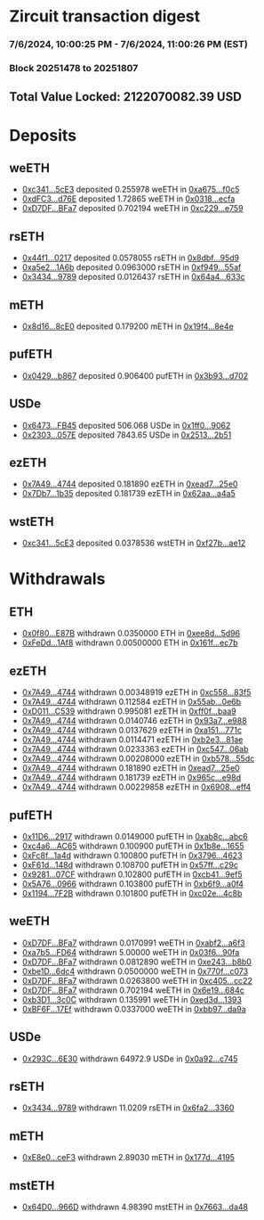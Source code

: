 # Zircuit transaction digest
### 7/6/2024, 10:00:25 PM - 7/6/2024, 11:00:26 PM (EST)
### Block 20251478 to 20251807

## Total Value Locked: 2122070082.39 USD

# Deposits
## weETH
- [0xc341...5cE3](https://etherscan.io/address/0xc341AcD733652f8C879d99b51f7b9Fd808555cE3) deposited 0.255978 weETH in [0xa675...f0c5](https://etherscan.io/tx/0xc341AcD733652f8C879d99b51f7b9Fd808555cE3)
- [0xdFC3...d76E](https://etherscan.io/address/0xdFC30c075019Bb671d60D84242d814f3cdf8d76E) deposited 1.72865 weETH in [0x0318...ecfa](https://etherscan.io/tx/0xdFC30c075019Bb671d60D84242d814f3cdf8d76E)
- [0xD7DF...BFa7](https://etherscan.io/address/0xD7DF7E085214743530afF339aFC420c7c720BFa7) deposited 0.702194 weETH in [0xc229...e759](https://etherscan.io/tx/0xD7DF7E085214743530afF339aFC420c7c720BFa7)
## rsETH
- [0x44f1...0217](https://etherscan.io/address/0x44f1EF0c65A024F6AFaB5CFEe1Aa0FD4F8540217) deposited 0.0578055 rsETH in [0x8dbf...95d9](https://etherscan.io/tx/0x44f1EF0c65A024F6AFaB5CFEe1Aa0FD4F8540217)
- [0xa5e2...1A6b](https://etherscan.io/address/0xa5e204aDBC60c70f6a2A9363D5A66a8d17811A6b) deposited 0.0963000 rsETH in [0xf949...55af](https://etherscan.io/tx/0xa5e204aDBC60c70f6a2A9363D5A66a8d17811A6b)
- [0x3434...9789](https://etherscan.io/address/0x34349c5569e7B846c3558961552D2202760A9789) deposited 0.0126437 rsETH in [0x64a4...633c](https://etherscan.io/tx/0x34349c5569e7B846c3558961552D2202760A9789)
## mETH
- [0x8d16...8cE0](https://etherscan.io/address/0x8d16ba0AF5EFdDba108c2530AAb1CC2123238cE0) deposited 0.179200 mETH in [0x19f4...8e4e](https://etherscan.io/tx/0x8d16ba0AF5EFdDba108c2530AAb1CC2123238cE0)
## pufETH
- [0x0429...b867](https://etherscan.io/address/0x042903e0171651e0Ec9f5337f14f110ED740b867) deposited 0.906400 pufETH in [0x3b93...d702](https://etherscan.io/tx/0x042903e0171651e0Ec9f5337f14f110ED740b867)
## USDe
- [0x6473...FB45](https://etherscan.io/address/0x64739640e38F55e6Bf1e72a3B10405395F71FB45) deposited 506.068 USDe in [0x1ff0...9062](https://etherscan.io/tx/0x64739640e38F55e6Bf1e72a3B10405395F71FB45)
- [0x2303...057E](https://etherscan.io/address/0x230342654689A7494d3A153b9a68587Ad0a2057E) deposited 7843.65 USDe in [0x2513...2b51](https://etherscan.io/tx/0x230342654689A7494d3A153b9a68587Ad0a2057E)
## ezETH
- [0x7A49...4744](https://etherscan.io/address/0x7A493Be5c2ce014cD049Bf178a1ac0Db1B434744) deposited 0.181890 ezETH in [0xead7...25e0](https://etherscan.io/tx/0x7A493Be5c2ce014cD049Bf178a1ac0Db1B434744)
- [0x7Db7...1b35](https://etherscan.io/address/0x7Db759C0F07cB3947884d0ECf78f9a3d9E091b35) deposited 0.181739 ezETH in [0x62aa...a4a5](https://etherscan.io/tx/0x7Db759C0F07cB3947884d0ECf78f9a3d9E091b35)
## wstETH
- [0xc341...5cE3](https://etherscan.io/address/0xc341AcD733652f8C879d99b51f7b9Fd808555cE3) deposited 0.0378536 wstETH in [0xf27b...ae12](https://etherscan.io/tx/0xc341AcD733652f8C879d99b51f7b9Fd808555cE3)
# Withdrawals
## ETH
- [0x0f80...E87B](https://etherscan.io/address/0x0f8091173D73746596Ff2a5E4663375FFfcCE87B) withdrawn 0.0350000 ETH in [0xee8d...5d96](https://etherscan.io/tx/0x0f8091173D73746596Ff2a5E4663375FFfcCE87B)
- [0xFeDd...1Af8](https://etherscan.io/address/0xFeDdE72BA1633d8d69d32C9Ea6Ff561Ea3451Af8) withdrawn 0.00500000 ETH in [0x161f...ec7b](https://etherscan.io/tx/0xFeDdE72BA1633d8d69d32C9Ea6Ff561Ea3451Af8)
## ezETH
- [0x7A49...4744](https://etherscan.io/address/0x7A493Be5c2ce014cD049Bf178a1ac0Db1B434744) withdrawn 0.00348919 ezETH in [0xc558...83f5](https://etherscan.io/tx/0x7A493Be5c2ce014cD049Bf178a1ac0Db1B434744)
- [0x7A49...4744](https://etherscan.io/address/0x7A493Be5c2ce014cD049Bf178a1ac0Db1B434744) withdrawn 0.112584 ezETH in [0x55ab...0e6b](https://etherscan.io/tx/0x7A493Be5c2ce014cD049Bf178a1ac0Db1B434744)
- [0xD011...C539](https://etherscan.io/address/0xD011234F584d278C716dc306015d6Dc7ffA4C539) withdrawn 0.995081 ezETH in [0xff0f...baa9](https://etherscan.io/tx/0xD011234F584d278C716dc306015d6Dc7ffA4C539)
- [0x7A49...4744](https://etherscan.io/address/0x7A493Be5c2ce014cD049Bf178a1ac0Db1B434744) withdrawn 0.0140746 ezETH in [0x93a7...e988](https://etherscan.io/tx/0x7A493Be5c2ce014cD049Bf178a1ac0Db1B434744)
- [0x7A49...4744](https://etherscan.io/address/0x7A493Be5c2ce014cD049Bf178a1ac0Db1B434744) withdrawn 0.0137629 ezETH in [0xa151...771c](https://etherscan.io/tx/0x7A493Be5c2ce014cD049Bf178a1ac0Db1B434744)
- [0x7A49...4744](https://etherscan.io/address/0x7A493Be5c2ce014cD049Bf178a1ac0Db1B434744) withdrawn 0.0114471 ezETH in [0xb2e3...81ae](https://etherscan.io/tx/0x7A493Be5c2ce014cD049Bf178a1ac0Db1B434744)
- [0x7A49...4744](https://etherscan.io/address/0x7A493Be5c2ce014cD049Bf178a1ac0Db1B434744) withdrawn 0.0233363 ezETH in [0xc547...06ab](https://etherscan.io/tx/0x7A493Be5c2ce014cD049Bf178a1ac0Db1B434744)
- [0x7A49...4744](https://etherscan.io/address/0x7A493Be5c2ce014cD049Bf178a1ac0Db1B434744) withdrawn 0.00208000 ezETH in [0xb578...55dc](https://etherscan.io/tx/0x7A493Be5c2ce014cD049Bf178a1ac0Db1B434744)
- [0x7A49...4744](https://etherscan.io/address/0x7A493Be5c2ce014cD049Bf178a1ac0Db1B434744) withdrawn 0.181890 ezETH in [0xead7...25e0](https://etherscan.io/tx/0x7A493Be5c2ce014cD049Bf178a1ac0Db1B434744)
- [0x7A49...4744](https://etherscan.io/address/0x7A493Be5c2ce014cD049Bf178a1ac0Db1B434744) withdrawn 0.181739 ezETH in [0x965c...e98d](https://etherscan.io/tx/0x7A493Be5c2ce014cD049Bf178a1ac0Db1B434744)
- [0x7A49...4744](https://etherscan.io/address/0x7A493Be5c2ce014cD049Bf178a1ac0Db1B434744) withdrawn 0.00229858 ezETH in [0x6908...eff4](https://etherscan.io/tx/0x7A493Be5c2ce014cD049Bf178a1ac0Db1B434744)
## pufETH
- [0x11D6...2917](https://etherscan.io/address/0x11D6Ab9232863Ed52Df72ed0b97e16E0DBB92917) withdrawn 0.0149000 pufETH in [0xab8c...abc6](https://etherscan.io/tx/0x11D6Ab9232863Ed52Df72ed0b97e16E0DBB92917)
- [0xc4a6...AC65](https://etherscan.io/address/0xc4a6C2E21D1ccF193989B3CAB7E49E1c77A5AC65) withdrawn 0.100900 pufETH in [0x1b8e...1655](https://etherscan.io/tx/0xc4a6C2E21D1ccF193989B3CAB7E49E1c77A5AC65)
- [0xFc8f...1a4d](https://etherscan.io/address/0xFc8f8eFA94a274c61A2288CEDB0A275E37331a4d) withdrawn 0.100800 pufETH in [0x3796...4623](https://etherscan.io/tx/0xFc8f8eFA94a274c61A2288CEDB0A275E37331a4d)
- [0xF61d...148d](https://etherscan.io/address/0xF61dafD8418B48F6c72739C5911Ef145C7a1148d) withdrawn 0.108700 pufETH in [0x57ff...c29c](https://etherscan.io/tx/0xF61dafD8418B48F6c72739C5911Ef145C7a1148d)
- [0x9281...07CF](https://etherscan.io/address/0x928198118075fF997E85d9C3052c331649B907CF) withdrawn 0.102800 pufETH in [0xcb41...9ef5](https://etherscan.io/tx/0x928198118075fF997E85d9C3052c331649B907CF)
- [0x5A76...0966](https://etherscan.io/address/0x5A76fe9dE18cE73b93a966E13D811561CEC70966) withdrawn 0.103800 pufETH in [0xb6f9...a0f4](https://etherscan.io/tx/0x5A76fe9dE18cE73b93a966E13D811561CEC70966)
- [0x1194...7F2B](https://etherscan.io/address/0x1194FCC3fe1288F080EFB8e96753618499587F2B) withdrawn 0.101800 pufETH in [0xc02e...4c8b](https://etherscan.io/tx/0x1194FCC3fe1288F080EFB8e96753618499587F2B)
## weETH
- [0xD7DF...BFa7](https://etherscan.io/address/0xD7DF7E085214743530afF339aFC420c7c720BFa7) withdrawn 0.0170991 weETH in [0xabf2...a6f3](https://etherscan.io/tx/0xD7DF7E085214743530afF339aFC420c7c720BFa7)
- [0xa7b5...FD64](https://etherscan.io/address/0xa7b5400973EE73d360F4aDC88a011D7Be388FD64) withdrawn 5.00000 weETH in [0x03f6...90fa](https://etherscan.io/tx/0xa7b5400973EE73d360F4aDC88a011D7Be388FD64)
- [0xD7DF...BFa7](https://etherscan.io/address/0xD7DF7E085214743530afF339aFC420c7c720BFa7) withdrawn 0.0812890 weETH in [0xe243...b8b0](https://etherscan.io/tx/0xD7DF7E085214743530afF339aFC420c7c720BFa7)
- [0xbe1D...6dc4](https://etherscan.io/address/0xbe1D5810d6B51b8793A655DD4BAb1d0ac38F6dc4) withdrawn 0.0500000 weETH in [0x770f...c073](https://etherscan.io/tx/0xbe1D5810d6B51b8793A655DD4BAb1d0ac38F6dc4)
- [0xD7DF...BFa7](https://etherscan.io/address/0xD7DF7E085214743530afF339aFC420c7c720BFa7) withdrawn 0.0263800 weETH in [0xc405...cc22](https://etherscan.io/tx/0xD7DF7E085214743530afF339aFC420c7c720BFa7)
- [0xD7DF...BFa7](https://etherscan.io/address/0xD7DF7E085214743530afF339aFC420c7c720BFa7) withdrawn 0.702194 weETH in [0x6e19...684c](https://etherscan.io/tx/0xD7DF7E085214743530afF339aFC420c7c720BFa7)
- [0xb3D1...3c0C](https://etherscan.io/address/0xb3D1e41F84AcD0E77F83473aa62fc8560C2A3c0C) withdrawn 0.135991 weETH in [0xed3d...1393](https://etherscan.io/tx/0xb3D1e41F84AcD0E77F83473aa62fc8560C2A3c0C)
- [0xBF6F...17Ef](https://etherscan.io/address/0xBF6F1709F71F9CcD202025DbD78cfbB6d4cd17Ef) withdrawn 0.0337000 weETH in [0xbb97...da9a](https://etherscan.io/tx/0xBF6F1709F71F9CcD202025DbD78cfbB6d4cd17Ef)
## USDe
- [0x293C...6E30](https://etherscan.io/address/0x293C6937D8D82e05B01335F7B33FBA0c8e256E30) withdrawn 64972.9 USDe in [0x0a92...c745](https://etherscan.io/tx/0x293C6937D8D82e05B01335F7B33FBA0c8e256E30)
## rsETH
- [0x3434...9789](https://etherscan.io/address/0x34349c5569e7B846c3558961552D2202760A9789) withdrawn 11.0209 rsETH in [0x6fa2...3360](https://etherscan.io/tx/0x34349c5569e7B846c3558961552D2202760A9789)
## mETH
- [0xE8e0...ceF3](https://etherscan.io/address/0xE8e05364EAA14DDDA1583DfD2A354291e905ceF3) withdrawn 2.89030 mETH in [0x177d...4195](https://etherscan.io/tx/0xE8e05364EAA14DDDA1583DfD2A354291e905ceF3)
## mstETH
- [0x64D0...966D](https://etherscan.io/address/0x64D013968CF0B20Ac98c5782FAA0e203ACbB966D) withdrawn 4.98390 mstETH in [0x7663...da48](https://etherscan.io/tx/0x64D013968CF0B20Ac98c5782FAA0e203ACbB966D)
